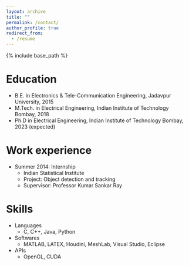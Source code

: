 ```yaml
---
layout: archive
title: ""
permalink: /contact/
author_profile: true
redirect_from:
  - /resume
---
```


{% include base_path %}

Education
======
* B.E. in Electronics & Tele-Communication Engineering, Jadavpur University, 2015
* M.Tech. in Electrical Engineering, Indian Institute of Technology Bombay, 2018
* Ph.D in Electrical Engineering, Indian Institute of Technology Bombay, 2023 (expected)

Work experience
======
* Summer 2014: Internship
  * Indian Statistical Institute
  * Project: Object detection and tracking
  * Supervisor: Professor Kumar Sankar Ray
  
Skills
======
* Languages 
  * C, C++, Java, Python
* Softwares
  * MATLAB, LATEX, Houdini, MeshLab, Visual Studio, Eclipse 
* APIs
  * OpenGL, CUDA